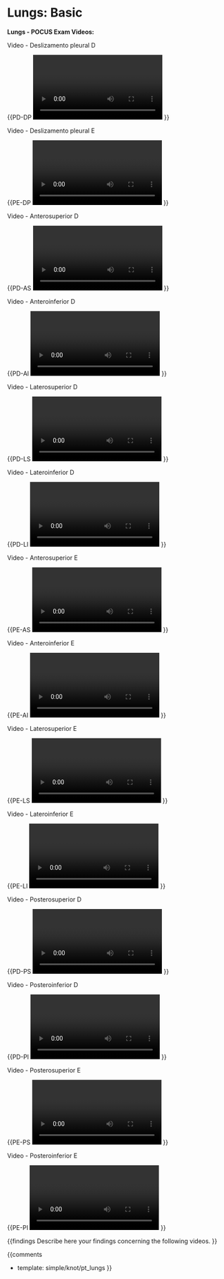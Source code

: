 # Lungs: Basic

**Lungs - POCUS Exam Videos:**

Video - Deslizamento pleural D

{{PD-DP
<video></video>
}}

Video - Deslizamento pleural E

{{PE-DP
<video></video>
}}

Video - Anterosuperior D

{{PD-AS
<video></video>
}}

Video - Anteroinferior D

{{PD-AI
<video></video>
}}

Video - Laterosuperior D

{{PD-LS
<video></video>
}}

Video - Lateroinferior D

{{PD-LI
<video></video>
}}

Video - Anterosuperior E

{{PE-AS
<video></video>
}}

Video - Anteroinferior E

{{PE-AI
<video></video>
}}

Video - Laterosuperior E

{{PE-LS
<video></video>
}}

Video - Lateroinferior E

{{PE-LI
<video></video>
}}

Video - Posterosuperior D

{{PD-PS
<video></video>
}}

Video - Posteroinferior D

{{PD-PI
<video></video>
}}

Video - Posterosuperior E

{{PE-PS
<video></video>
}}

Video - Posteroinferior E

{{PE-PI
<video></video>
}}

{{findings
Describe here your findings concerning the following videos.
}}

{{comments
* template: simple/knot/pt_lungs
}}
